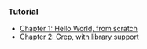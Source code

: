 
### Tutorial

* [Chapter 1: Hello World, from scratch](https://github.com/andrew-johnson-4/lambda-mountain/blob/main/TUTORIAL/hello-world.md)
* [Chapter 2: Grep, with library support](https://github.com/andrew-johnson-4/lambda-mountain/blob/main/TUTORIAL/grep.md)
